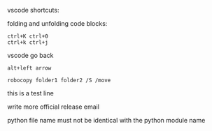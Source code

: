 vscode shortcuts:

folding and unfolding code blocks:

```
ctrl+K ctrl+0
ctrl+k ctrl+j
```

vscode go back

```
alt+left arrow
```

```
robocopy folder1 folder2 /S /move
```

this is a test line





write more official release email 

python file name must not be identical with the python module name 